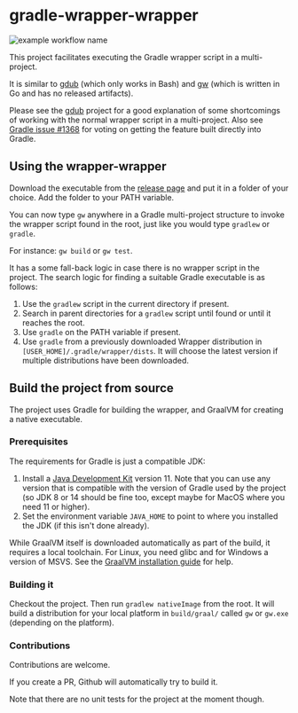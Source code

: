 # gradle-wrapper-wrapper
![example workflow name](https://github.com/bjornvester/gradle-wrapper-wrapper/workflows/Build/badge.svg)

This project facilitates executing the Gradle wrapper script in a multi-project. 

It is similar to [gdub](https://github.com/gdubw/gdub) (which only works in Bash) and [gw](https://github.com/srs/gw) (which is written in Go and has no released artifacts).

Please see the [gdub](https://github.com/gdubw/gdub) project for a good explanation of some shortcomings of working with the normal wrapper script in a multi-project.
Also see [Gradle issue #1368](https://github.com/gradle/gradle/issues/1368) for voting on getting the feature built directly into Gradle.

## Using the wrapper-wrapper
Download the executable from the [release page](https://github.com/bjornvester/gradle-wrapper-wrapper/releases) and put it in a folder of your choice.
Add the folder to your PATH variable.

You can now type `gw` anywhere in a Gradle multi-project structure to invoke the wrapper script found in the root, just like you would type `gradlew` or `gradle`.

For instance: `gw build` or `gw test`.

It has a some fall-back logic in case there is no wrapper script in the project.
The search logic for finding a suitable Gradle executable is as follows:

1. Use the `gradlew` script in the current directory if present.
2. Search in parent directories for a `gradlew` script until found or until it reaches the root.
3. Use `gradle` on the PATH variable if present.
4. Use `gradle` from a previously downloaded Wrapper distribution in `[USER_HOME]/.gradle/wrapper/dists`.
   It will choose the latest version if multiple distributions have been downloaded. 

## Build the project from source
The project uses Gradle for building the wrapper, and GraalVM for creating a native executable.

### Prerequisites
The requirements for Gradle is just a compatible JDK:
1. Install a [Java Development Kit](https://adoptopenjdk.net/) version 11.
   Note that you can use any version that is compatible with the version of Gradle used by the project (so JDK 8 or 14 should be fine too, except maybe for MacOS where you need 11 or higher).
2. Set the environment variable `JAVA_HOME` to point to where you installed the JDK (if this isn't done already).

While GraalVM itself is downloaded automatically as part of the build, it requires a local toolchain.
For Linux, you need glibc and for Windows a version of MSVS.
See the [GraalVM installation guide](https://www.graalvm.org/reference-manual/native-image/) for help.

### Building it
Checkout the project.
Then run `gradlew nativeImage` from the root.
It will build a distribution for your local platform in `build/graal/` called `gw` or `gw.exe` (depending on the platform).

### Contributions
Contributions are welcome.

If you create a PR, Github will automatically try to build it.

Note that there are no unit tests for the project at the moment though.
